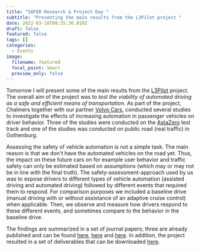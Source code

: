 ```yaml
---
title: "SAFER Research & Project Day "
subtitle: "Presenting the main results from the L3Pilot project "
date: 2022-03-10T08:35:36.810Z
draft: false
featured: false
tags: []
categories:
  - Events
image:
  filename: featured
  focal_point: Smart
  preview_only: false
---
```

Tomorrow I will present some of the main results from the [L3Pilot](https://l3pilot.eu/) project. The overall aim of the project was to *test the viability of automated driving as a safe and efficient means of transportation.* As part of the project, Chalmers together with our partner [Volvo Cars](https://www.volvocars.com/se), conducted several studies to investigate the effects of increasing automation in passenger vehicles on driver behavior. Three of the studies were conducted on the [](https://www.astazero.com/)[AstaZero](https://www.astazero.com/) test track and one of the studies was conducted on public road (real traffic) in Gothenburg. 

Assessing the safety of vehicle automation is not a simple task. The main reason is that we don't have the automated vehicles on the road yet. Thus, the impact on these future cars on for example user behavior and traffic safety can only be estimated based on assumptions (which may or may not be in line with the final truth). The safety-assessment-approach used by us was to expose drivers to different types of vehicle automation (assisted driving and automated driving) followed by different events that required them to respond. For comparison purposes we included a baseline drive (manual driving with or without assistance of an adaptive cruise control) when applicable. Then, we observe and measure how drivers respond to these different events, and sometimes compare to the behavior in the baseline drive. 

The findings are summarized in a set of journal papers; three are already published and can be found [here](https://www.sciencedirect.com/science/article/pii/S1369847822000389), [here](https://www.sciencedirect.com/science/article/pii/S1369847820305404) and [here](https://ieeexplore.ieee.org/document/9339936). In addition, the project resulted in a set of deliverables that can be downloaded [here](https://l3pilot.eu/downloads). [](https://www.sciencedirect.com/science/article/pii/S1369847822000389)